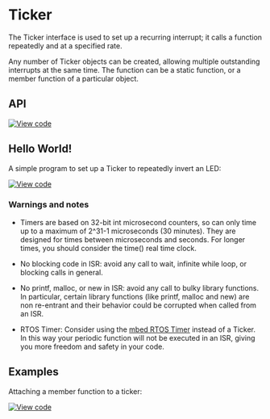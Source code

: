 # Ticker

The Ticker interface is used to set up a recurring interrupt; it calls a function repeatedly and at a specified rate.

Any number of Ticker objects can be created, allowing multiple outstanding interrupts at the same time. The function can be a static function, or a member function of a particular object.

## API

[![View code](https://www.mbed.com/embed/?type=library)](https://docs.mbed.com/docs/mbed-os-api/en/mbed-os-5.3/api/classmbed_1_1Ticker.html) 

## Hello World!

A simple program to set up a Ticker to repeatedly invert an LED:

[![View code](https://www.mbed.com/embed/?url=https://developer.mbed.org/users/mbed_official/code/Ticker_HelloWorld/)](https://developer.mbed.org/users/mbed_official/code/Ticker_HelloWorld/file/5014bf742e9b/main.cpp) 

### Warnings and notes

* Timers are based on 32-bit int microsecond counters, so can only time up to a maximum of 2^31-1 microseconds (30 minutes). They are designed for times between microseconds and seconds. For longer times, you should consider the time() real time clock. 

* No blocking code in ISR: avoid any call to wait, infinite while loop, or blocking calls in general. 

* No printf, malloc, or new in ISR: avoid any call to bulky library functions. In particular, certain library functions (like printf, malloc and new) are non re-entrant and their behavior could be corrupted when called from an ISR. 

* RTOS Timer: Consider using the [mbed RTOS Timer](Timer.md) instead of a Ticker. In this way your periodic function will not be executed in an ISR, giving you more freedom and safety in your code. </span>

## Examples

Attaching a member function to a ticker: 

[![View code](https://www.mbed.com/embed/?url=https://developer.mbed.org/users/mbed_official/code/Ticker_Example/)](https://developer.mbed.org/users/mbed_official/code/Ticker_Example/file/14eb5da7a9a3/main.cpp) 
